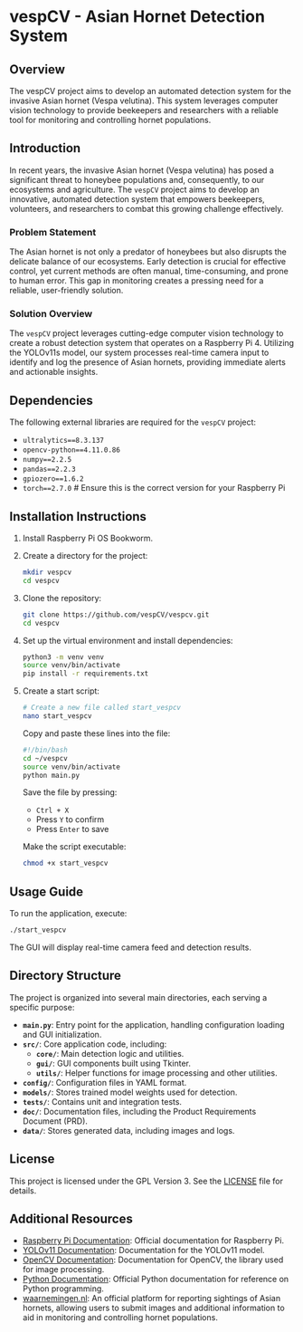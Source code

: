# vespCV - Asian Hornet Detection System

## Overview
The vespCV project aims to develop an automated detection system for the invasive Asian hornet (Vespa velutina). This system leverages computer vision technology to provide beekeepers and researchers with a reliable tool for monitoring and controlling hornet populations.

## Introduction
In recent years, the invasive Asian hornet (Vespa velutina) has posed a significant threat to honeybee populations and, consequently, to our ecosystems and agriculture. The `vespCV` project aims to develop an innovative, automated detection system that empowers beekeepers, volunteers, and researchers to combat this growing challenge effectively.

### Problem Statement
The Asian hornet is not only a predator of honeybees but also disrupts the delicate balance of our ecosystems. Early detection is crucial for effective control, yet current methods are often manual, time-consuming, and prone to human error. This gap in monitoring creates a pressing need for a reliable, user-friendly solution.

### Solution Overview
The `vespCV` project leverages cutting-edge computer vision technology to create a robust detection system that operates on a Raspberry Pi 4. Utilizing the YOLOv11s model, our system processes real-time camera input to identify and log the presence of Asian hornets, providing immediate alerts and actionable insights.

## Dependencies
The following external libraries are required for the `vespCV` project:

- `ultralytics==8.3.137`
- `opencv-python==4.11.0.86`
- `numpy==2.2.5`
- `pandas==2.2.3`
- `gpiozero==1.6.2`
- `torch==2.7.0`  # Ensure this is the correct version for your Raspberry Pi

## Installation Instructions
1. Install Raspberry Pi OS Bookworm.
2. Create a directory for the project:
   ```bash
   mkdir vespcv
   cd vespcv
   ```
3. Clone the repository:
   ```bash
   git clone https://github.com/vespCV/vespcv.git
   cd vespcv
   ```
4. Set up the virtual environment and install dependencies:
   ```bash
   python3 -m venv venv
   source venv/bin/activate
   pip install -r requirements.txt
   ```

5. Create a start script:
   ```bash
   # Create a new file called start_vespcv
   nano start_vespcv
   ```
   
   Copy and paste these lines into the file:
   ```bash
   #!/bin/bash
   cd ~/vespcv
   source venv/bin/activate
   python main.py
   ```
   
   Save the file by pressing:
   - `Ctrl + X`
   - Press `Y` to confirm
   - Press `Enter` to save
   
   Make the script executable:
   ```bash
   chmod +x start_vespcv
   ```

## Usage Guide
To run the application, execute:
```bash
./start_vespcv
```
The GUI will display real-time camera feed and detection results.

## Directory Structure
The project is organized into several main directories, each serving a specific purpose:

- **`main.py`**: Entry point for the application, handling configuration loading and GUI initialization.
- **`src/`**: Core application code, including:
  - **`core/`**: Main detection logic and utilities.
  - **`gui/`**: GUI components built using Tkinter.
  - **`utils/`**: Helper functions for image processing and other utilities.
- **`config/`**: Configuration files in YAML format.
- **`models/`**: Stores trained model weights used for detection.
- **`tests/`**: Contains unit and integration tests.
- **`doc/`**: Documentation files, including the Product Requirements Document (PRD).
- **`data/`**: Stores generated data, including images and logs.

## License
This project is licensed under the GPL Version 3. See the [LICENSE](LICENSE) file for details.

## Additional Resources
- [Raspberry Pi Documentation](https://www.raspberrypi.org/documentation/): Official documentation for Raspberry Pi.
- [YOLOv11 Documentation](https://docs.ultralytics.com/): Documentation for the YOLOv11 model.
- [OpenCV Documentation](https://docs.opencv.org/): Documentation for OpenCV, the library used for image processing.
- [Python Documentation](https://docs.python.org/3/): Official Python documentation for reference on Python programming.
- [waarnemingen.nl](https://waarneming.nl/): An official platform for reporting sightings of Asian hornets, allowing users to submit images and additional information to aid in monitoring and controlling hornet populations. 




